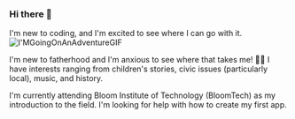 ### Hi there 👋
I'm new to coding, and I'm excited to see where I can go with it.<br>
![I'MGoingOnAnAdventureGIF](https://user-images.githubusercontent.com/96888618/152437841-a25f5cbb-26fb-434f-95a0-1bef57129561.gif) <br>

 I'm new to fatherhood and I'm anxious to see where that takes me! 👨‍🍼 I have interests ranging from children's stories, civic issues (particularly local), music, and history. 

I'm currently attending Bloom Institute of Technology (BloomTech) as my introduction to the field. I'm looking for help with how to create my first app.

<!--
**ElijahHopkin/ElijahHopkin** is a ✨ _special_ ✨ repository because its `README.md` (this file) appears on your GitHub profile.

I'm new to coding, and I'm excited to see where I can go with it.![I'MGoingOnAnAdventureGIF](https://user-images.githubusercontent.com/96888618/152437841-a25f5cbb-26fb-434f-95a0-1bef57129561.gif)
 I'm new to fatherhood and I'm anxious to see where that takes me! 👨‍🍼 I have interests ranging from children's stories, civic issues (particularly local), music, and history. 

I'm currently attending Bloom Institute of Technology (BloomTech) as my introduction to the field. I'm looking for help with how to create my first app.


Here are some ideas to get you started:

- 🔭 I’m currently working on ...
- 🌱 I’m currently learning ...
- 👯 I’m looking to collaborate on ...
- 🤔 I’m looking for help with ...
- 💬 Ask me about ...
- 📫 How to reach me: ...
- 😄 Pronouns: ...
- ⚡ Fun fact: ...
-->
